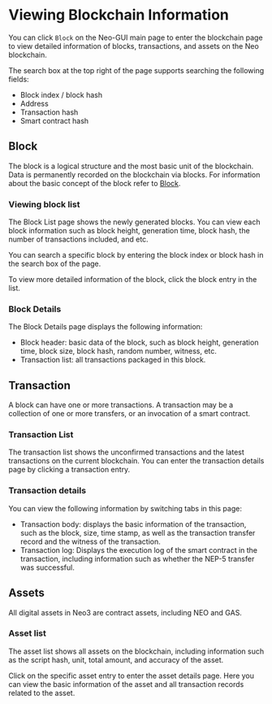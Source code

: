 # Viewing Blockchain Information

You can click `Block` on the Neo-GUI main page to enter the blockchain page to view detailed information of blocks, transactions, and assets on the Neo blockchain.

The search box at the top right of the page supports searching the following fields:

- Block index / block hash
- Address
- Transaction hash
- Smart contract hash

## Block

The block is a logical structure and the most basic unit of the blockchain. Data is permanently recorded on the blockchain via blocks. For information about the basic concept of the block refer to [Block](../../tooldev/concept/blockchain/block.md).

### Viewing block list

The Block List page shows the newly generated blocks. You can view each block information such as block height, generation time, block hash, the number of transactions included, and etc.

You can search a specific block by entering the block index or block hash in the search box of the page.

To view more detailed information of the block, click the block entry in the list.

### Block Details

The Block Details page displays the following information:

- Block header: basic data of the block, such as block height, generation time, block size, block hash, random number, witness, etc.
- Transaction list: all transactions packaged in this block.


## Transaction

A block can have one or more transactions. A transaction may be a collection of one or more transfers, or an invocation of a smart contract.

### Transaction List

The transaction list shows the unconfirmed transactions and the latest transactions on the current blockchain.  You can enter the transaction details page by clicking a transaction entry.

### Transaction details

You can view the following information by switching tabs in this page:

- Transaction body: displays the basic information of the transaction, such as the block, size, time stamp, as well as the transaction transfer record and the witness of the transaction.
- Transaction log: Displays the execution log of the smart contract in the transaction, including information such as whether the NEP-5 transfer was successful.

## Assets

All digital assets in Neo3 are contract assets, including NEO and GAS.

### Asset list

The asset list shows all assets on the blockchain, including information such as the script hash, unit, total amount, and accuracy of the asset.

Click on the specific asset entry to enter the asset details page. Here you can view the basic information of the asset and all transaction records related to the asset.

